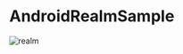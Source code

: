 # AndroidRealmSample

![realm](https://cloud.githubusercontent.com/assets/1728656/20970273/15ffbec0-bcd0-11e6-8050-5608d57ca34d.gif)
